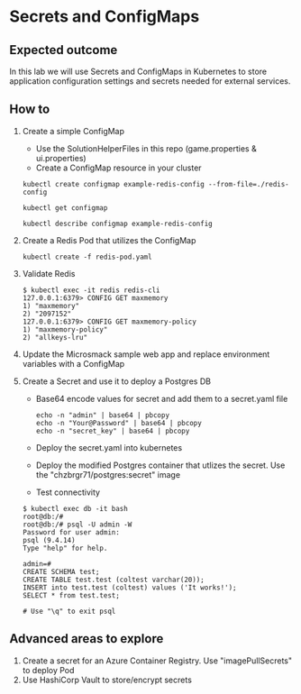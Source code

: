 # Secrets and ConfigMaps

## Expected outcome

In this lab we will use Secrets and ConfigMaps in Kubernetes to store application configuration settings and secrets needed for external services.

## How to

1. Create a simple ConfigMap

    * Use the SolutionHelperFiles in this repo (game.properties & ui.properties)
    * Create a ConfigMap resource in your cluster

    ```
    kubectl create configmap example-redis-config --from-file=./redis-config

    kubectl get configmap

    kubectl describe configmap example-redis-config
    ```

2. Create a Redis Pod that utilizes the ConfigMap

    ```
    kubectl create -f redis-pod.yaml
    ```

3. Validate Redis

    ```
    $ kubectl exec -it redis redis-cli
    127.0.0.1:6379> CONFIG GET maxmemory
    1) "maxmemory"
    2) "2097152"
    127.0.0.1:6379> CONFIG GET maxmemory-policy
    1) "maxmemory-policy"
    2) "allkeys-lru"
    ```

4. Update the Microsmack sample web app and replace environment variables with a ConfigMap

5. Create a Secret and use it to deploy a Postgres DB

    * Base64 encode values for secret and add them to a secret.yaml file
        
        ```
        echo -n "admin" | base64 | pbcopy
        echo -n "Your@Password" | base64 | pbcopy
        echo -n "secret_key" | base64 | pbcopy
        ```

    * Deploy the secret.yaml into kubernetes
    * Deploy the modified Postgres container that utlizes the secret. Use the "chzbrgr71/postgres:secret" image
    * Test connectivity

    ```
    $ kubectl exec db -it bash
    root@db:/#
    root@db:/# psql -U admin -W
    Password for user admin:
    psql (9.4.14)
    Type "help" for help.

    admin=#
    CREATE SCHEMA test;
    CREATE TABLE test.test (coltest varchar(20));
    INSERT into test.test (coltest) values ('It works!');
    SELECT * from test.test;

    # Use "\q" to exit psql
    ```

## Advanced areas to explore

1. Create a secret for an Azure Container Registry. Use "imagePullSecrets" to deploy Pod
2. Use HashiCorp Vault to store/encrypt secrets
